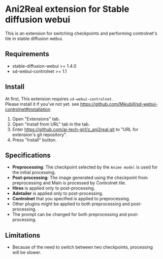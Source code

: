# Ani2Real extension for Stable diffusion webui

This is an extension for switching checkpoints and performing controlnet's tile in stable diffusion webui.

## Requirements

- stable-diffusion-webui >= 1.4.0
- sd-webui-controlnet >= 1.1

## Install

At first, This extension requires `sd-webui-controlnet`.  
Please install it if you've not yet. see https://github.com/Mikubill/sd-webui-controlnet#installation

1. Open "Extensions" tab.
2. Open "Install from URL" tab in the tab.
3. Enter https://github.com/ai-tech-girl/z_ani2real.git to "URL for extension's git repository".
4. Press "Install" button.

## Specifications

- **Preprocessing**: The checkpoint selected by the `Anime model` is used for the initial processing.
- **Post-processing**: The image generated using the checkpoint from preprocessing and Main is processed by Controlnet tile.
- **Hires** is applied only to post-processing.
- **Adetailer** is applied only to post-processing.
- **Controlnet** that you specified is applied to preprocessing.
- Other plugins might be applied to both preprocessing and post-processing.
- The prompt can be changed for both preprocessing and post-processing.

## Limitations

- Because of the need to switch between two checkpoints, processing will be slower.
